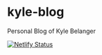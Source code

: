 # kyle-blog
 Personal Blog of Kyle Belanger


[![Netlify Status](https://api.netlify.com/api/v1/badges/d87ae1f8-1bb1-4771-b600-f420af234443/deploy-status)](https://app.netlify.com/sites/kyleb/deploys)
